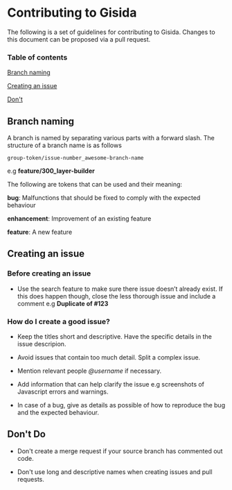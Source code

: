 # Contributing to Gisida

The following is a set of guidelines for contributing to Gisida. Changes to this document can be proposed via a pull request.

### Table of contents

[Branch naming](#branch-naming)

[Creating an issue](#creating-an-issue)

[Don't](#dont)

## Branch naming

A branch is named by separating various parts with a forward slash. The structure of a branch name is as follows

`group-token/issue-number_awesome-branch-name`

e.g **feature/300_layer-builder**

The following are tokens that can be used and their meaning:

**bug**: Malfunctions that should be fixed to comply with the expected behaviour

**enhancement**: Improvement of an existing feature

**feature**: A new feature

## Creating an issue

### Before creating an issue

- Use the search feature to make sure there issue doesn’t already exist. If this does happen though, close the less thorough issue and include a comment e.g **Duplicate of #123**

### How do I create a good issue?

- Keep the titles short and descriptive. Have the specific details in the issue descripion.

- Avoid issues that contain too much detail. Split a complex issue.

- Mention relevant people _@username_ if necessary.

- Add information that can help clarify the issue e.g screenshots of Javascript errors and warnings.

- In case of a bug, give as details as possible of how to reproduce the bug and the expected behaviour.

## Don't Do

- Don't create a merge request if your source branch has commented out code.

- Don't use long and descriptive names when creating issues and pull requests.
